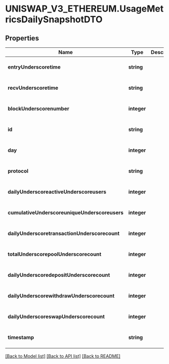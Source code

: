 # UNISWAP_V3_ETHEREUM.UsageMetricsDailySnapshotDTO

## Properties
Name | Type | Description | Notes
------------ | ------------- | ------------- | -------------
**entryUnderscoretime** | **string** |  | [optional] [default to null]
**recvUnderscoretime** | **string** |  | [optional] [default to null]
**blockUnderscorenumber** | **integer** |  | [optional] [default to null]
**id** | **string** |  | [optional] [default to null]
**day** | **integer** |  | [optional] [default to null]
**protocol** | **string** |  | [optional] [default to null]
**dailyUnderscoreactiveUnderscoreusers** | **integer** |  | [optional] [default to null]
**cumulativeUnderscoreuniqueUnderscoreusers** | **integer** |  | [optional] [default to null]
**dailyUnderscoretransactionUnderscorecount** | **integer** |  | [optional] [default to null]
**totalUnderscorepoolUnderscorecount** | **integer** |  | [optional] [default to null]
**dailyUnderscoredepositUnderscorecount** | **integer** |  | [optional] [default to null]
**dailyUnderscorewithdrawUnderscorecount** | **integer** |  | [optional] [default to null]
**dailyUnderscoreswapUnderscorecount** | **integer** |  | [optional] [default to null]
**timestamp** | **string** |  | [optional] [default to null]

[[Back to Model list]](../README.md#documentation-for-models) [[Back to API list]](../README.md#documentation-for-api-endpoints) [[Back to README]](../README.md)


